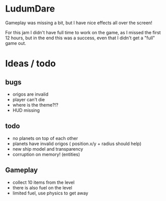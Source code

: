 LudumDare
=========

Gameplay was missing a bit, but I have nice effects all over the screen!

For this jam I didn't have full time to work on the game, as I missed the first 12 hours, but in the end this was a success, even that I didn't get a "full" game out.


Ideas / todo
============

## bugs

* origos are invalid
* player can't die
* where is the theme?!?
* HUD missing

## todo

* no planets on top of each other
* planets have invalid origos ( position.x/y + radius should help)
* new ship model and transparency
* corruption on memory! (entities)

## Gameplay

* collect 10 items from the level
* there is also fuel on the level
* limited fuel, use physics to get away
